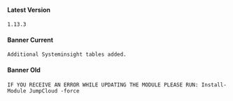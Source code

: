 #### Latest Version

```
1.13.3
```

#### Banner Current

```
Additional Systeminsight tables added.
```

#### Banner Old

```
IF YOU RECEIVE AN ERROR WHILE UPDATING THE MODULE PLEASE RUN: Install-Module JumpCloud -force
```
